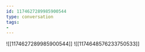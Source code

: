 ```yaml
---
id: 1174627289985900544
type: conversation
tags:
- 
---
```

![[1174627289985900544]]
![[1174648576233750533]]


